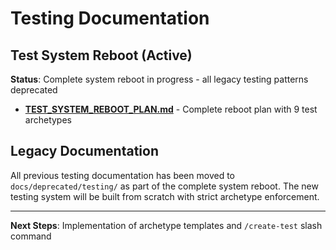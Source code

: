 # Testing Documentation

## Test System Reboot (Active)

**Status**: Complete system reboot in progress - all legacy testing patterns deprecated

- [**TEST_SYSTEM_REBOOT_PLAN.md**](./TEST_SYSTEM_REBOOT_PLAN.md) - Complete reboot plan with 9 test archetypes

## Legacy Documentation

All previous testing documentation has been moved to `docs/deprecated/testing/` as part of the complete system reboot. The new testing system will be built from scratch with strict archetype enforcement.

---

**Next Steps**: Implementation of archetype templates and `/create-test` slash command
